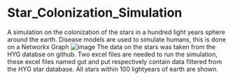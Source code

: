 # Star_Colonization_Simulation
A simulation on the colonization of the stars in a hundred light years sphere around the earth. Disease models are used to simulate humans, this is done on a Networkx Graph 
![image](https://github.com/Androcinus/Star_Colonization_Simulation/assets/129663854/1f84010d-6e31-4020-847e-4cc03259ee70)
The data on the stars was taken from the HYG databse on github.
Two excel files are needed to run the simulation, these excel
files named gut and put respectively contain data filtered from
the HYG star database. All stars within 100 lightyears of earth
are shown.
